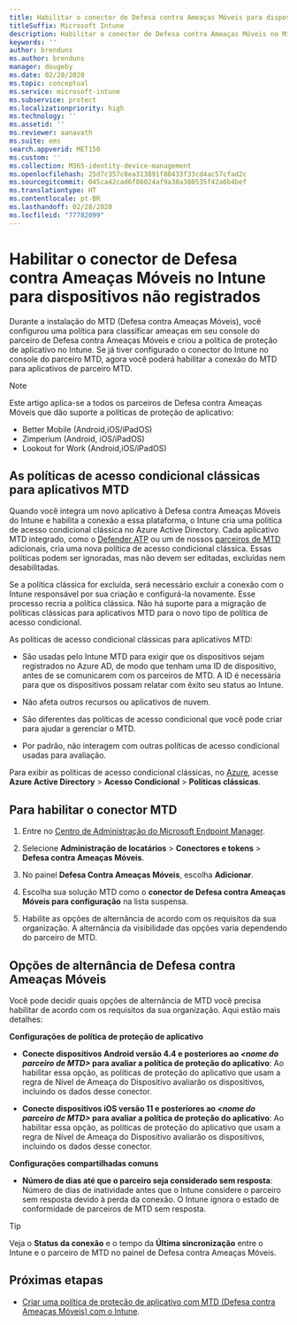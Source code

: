 ```yaml
---
title: Habilitar o conector de Defesa contra Ameaças Móveis para dispositivos não registrados
titleSuffix: Microsoft Intune
description: Habilitar o conector de Defesa contra Ameaças Móveis no Microsoft Intune para dispositivos não registrados.
keywords: ''
author: brenduns
ms.author: brenduns
manager: dougeby
ms.date: 02/20/2020
ms.topic: conceptual
ms.service: microsoft-intune
ms.subservice: protect
ms.localizationpriority: high
ms.technology: ''
ms.assetid: ''
ms.reviewer: aanavath
ms.suite: ems
search.appverid: MET150
ms.custom: ''
ms.collection: M365-identity-device-management
ms.openlocfilehash: 25d7c357c0ea313891f80433f33cd4ac57cfad2c
ms.sourcegitcommit: 045ca42cad6f86024af9a38a380535f42a6b4bef
ms.translationtype: HT
ms.contentlocale: pt-BR
ms.lasthandoff: 02/28/2020
ms.locfileid: "77782099"
---
```

# <a name="enable-the-mobile-threat-defense-connector-in-intune-for-unenrolled-devices"></a>Habilitar o conector de Defesa contra Ameaças Móveis no Intune para dispositivos não registrados

Durante a instalação do MTD (Defesa contra Ameaças Móveis), você configurou uma política para classificar ameaças em seu console do parceiro de Defesa contra Ameaças Móveis e criou a política de proteção de aplicativo no Intune. Se já tiver configurado o conector do Intune no console do parceiro MTD, agora você poderá habilitar a conexão do MTD para aplicativos de parceiro MTD.

> [!NOTE]
> Este artigo aplica-se a todos os parceiros de Defesa contra Ameaças Móveis que dão suporte a políticas de proteção de aplicativo:
>
> - Better Mobile (Android,iOS/iPadOS)
> - Zimperium (Android, iOS/iPadOS)
> - Lookout for Work (Android,iOS/iPadOS)

## <a name="classic-conditional-access-policies-for-mtd-apps"></a>As políticas de acesso condicional clássicas para aplicativos MTD

Quando você integra um novo aplicativo à Defesa contra Ameaças Móveis do Intune e habilita a conexão a essa plataforma, o Intune cria uma política de acesso condicional clássica no Azure Active Directory. Cada aplicativo MTD integrado, como o [Defender ATP](advanced-threat-protection.md) ou um de nossos [parceiros de MTD](mobile-threat-defense.md#mobile-threat-defense-partners) adicionais, cria uma nova política de acesso condicional clássica. Essas políticas podem ser ignoradas, mas não devem ser editadas, excluídas nem desabilitadas.

Se a política clássica for excluída, será necessário excluir a conexão com o Intune responsável por sua criação e configurá-la novamente. Esse processo recria a política clássica. Não há suporte para a migração de políticas clássicas para aplicativos MTD para o novo tipo de política de acesso condicional.

As políticas de acesso condicional clássicas para aplicativos MTD:

- São usadas pelo Intune MTD para exigir que os dispositivos sejam registrados no Azure AD, de modo que tenham uma ID de dispositivo, antes de se comunicarem com os parceiros de MTD. A ID é necessária para que os dispositivos possam relatar com êxito seu status ao Intune.

- Não afeta outros recursos ou aplicativos de nuvem.

- São diferentes das políticas de acesso condicional que você pode criar para ajudar a gerenciar o MTD.

- Por padrão, não interagem com outras políticas de acesso condicional usadas para avaliação.

Para exibir as políticas de acesso condicional clássicas, no [Azure](https://portal.azure.com/#home), acesse **Azure Active Directory** > **Acesso Condicional** > **Políticas clássicas**.

## <a name="to-enable-the-mtd-connector"></a>Para habilitar o conector MTD

1. Entre no [Centro de Administração do Microsoft Endpoint Manager](https://go.microsoft.com/fwlink/?linkid=2109431).

2. Selecione **Administração de locatários** > **Conectores e tokens** > **Defesa contra Ameaças Móveis**.

3. No painel **Defesa Contra Ameaças Móveis**, escolha **Adicionar**.

4. Escolha sua solução MTD como o **conector de Defesa contra Ameaças Móveis para configuração** na lista suspensa.

    <!-- ![MTD setup in Intune](PLACEHOLDER, need a new screenshot of this page) -->

5. Habilite as opções de alternância de acordo com os requisitos da sua organização. A alternância da visibilidade das opções varia dependendo do parceiro de MTD.

## <a name="mobile-threat-defense-toggle-options"></a>Opções de alternância de Defesa contra Ameaças Móveis

Você pode decidir quais opções de alternância de MTD você precisa habilitar de acordo com os requisitos da sua organização. Aqui estão mais detalhes:

**Configurações de política de proteção de aplicativo**

- **Conecte dispositivos Android versão 4.4 e posteriores ao *\<nome do parceiro de MTD>* para avaliar a política de proteção do aplicativo**: Ao habilitar essa opção, as políticas de proteção do aplicativo que usam a regra de Nível de Ameaça do Dispositivo avaliarão os dispositivos, incluindo os dados desse conector.

- **Conecte dispositivos iOS versão 11 e posteriores ao *\<nome do parceiro de MTD>* para avaliar a política de proteção do aplicativo**: Ao habilitar essa opção, as políticas de proteção do aplicativo que usam a regra de Nível de Ameaça do Dispositivo avaliarão os dispositivos, incluindo os dados desse conector.

**Configurações compartilhadas comuns**

- **Número de dias até que o parceiro seja considerado sem resposta**: Número de dias de inatividade antes que o Intune considere o parceiro sem resposta devido à perda da conexão. O Intune ignora o estado de conformidade de parceiros de MTD sem resposta.

> [!TIP]
> Veja o **Status da conexão** e o tempo da **Última sincronização** entre o Intune e o parceiro de MTD no painel de Defesa contra Ameaças Móveis.

## <a name="next-steps"></a>Próximas etapas

- [Criar uma política de proteção de aplicativo com MTD (Defesa contra Ameaças Móveis) com o Intune](~/protect/mtd-app-protection-policy.md).
